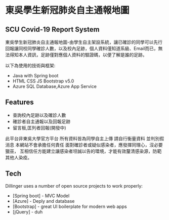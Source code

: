 # 東吳學生新冠肺炎自主通報地圖
## SCU Covid-19 Report System

東吳學生新冠肺炎自主通報地圖-由學生自主架設系統，讓已確診的同學可以先行回報讓同校同學確診人數，以及校內足跡，個人資料僅知道系級、Email而已，無法得知本人資訊，足跡僅對應個人資料的驗證碼，以便了解是誰的足跡。

以下為使用的技術與框架:
- Java with Spring boot
- HTML CSS JS Bootstrap v5.0
- Azure SQL Database,Azure App Service

## Features

- 查詢校內足跡以及確診人數
- 確診者自主通報以及回報足跡
- 留言板,匡列者回報(開發中)

此平台非東吳大學官方平台 所有資料皆為同學自主上傳 請自行衡量資料 並判別假消息 本網站不會承擔任何責任
面對確診者或疑似感染者，應發揮同理心，沒必要獵巫， 互相信任方能建立讓感染者坦誠以告的環境，才能有效釐清感染源，防範其他人染疫。

## Tech

Dillinger uses a number of open source projects to work properly:

- [Spring boot] - MVC Model
- [Azure]  - Deply and database
- [Bootstrap] - great UI boilerplate for modern web apps
- [jQuery] - duh
